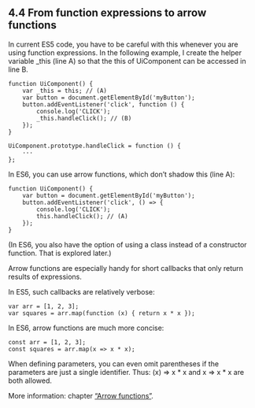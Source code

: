 <h2>4.4 From function expressions to arrow functions</h2>

In current ES5 code, you have to be careful with this whenever you are using function expressions. In the following example, I create the helper variable _this (line A) so that the this of UiComponent can be accessed in line B.
```
function UiComponent() {
    var _this = this; // (A)
    var button = document.getElementById('myButton');
    button.addEventListener('click', function () {
        console.log('CLICK');
        _this.handleClick(); // (B)
    });
}

UiComponent.prototype.handleClick = function () {
    ···
};
```

In ES6, you can use arrow functions, which don’t shadow this (line A):

```
function UiComponent() {
    var button = document.getElementById('myButton');
    button.addEventListener('click', () => {
        console.log('CLICK');
        this.handleClick(); // (A)
    });
}
```

(In ES6, you also have the option of using a class instead of a constructor function. That is explored later.)

Arrow functions are especially handy for short callbacks that only return results of expressions.

In ES5, such callbacks are relatively verbose:
```
var arr = [1, 2, 3];
var squares = arr.map(function (x) { return x * x });
```

In ES6, arrow functions are much more concise:
```
const arr = [1, 2, 3];
const squares = arr.map(x => x * x);
```

When defining parameters, you can even omit parentheses if the parameters are just a single identifier. Thus: (x) => x * x and x => x * x are both allowed.

More information: chapter [“Arrow functions”](http://exploringjs.com/es6/ch_arrow-functions.html#ch_arrow-functions).